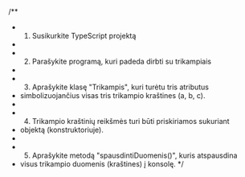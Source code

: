 /\*\*

- 1.  Susikurkite TypeScript projektą
-
- 2.  Parašykite programą, kuri padeda dirbti su trikampiais
-
- 3.  Aprašykite klasę "Trikampis", kuri turėtu tris atributus
- simbolizuojančius visas tris trikampio kraštines (a, b, c).
-
- 4.  Trikampio kraštinių reikšmės turi būti priskiriamos sukuriant
- objektą (konstruktoriuje).
-
- 5.  Aprašykite metodą "spausdintiDuomenis()", kuris atspausdina
- visus trikampio duomenis (kraštines) į konsolę.
  \*/
